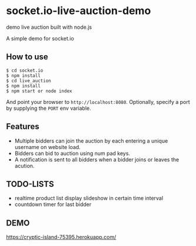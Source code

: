 # socket.io-live-auction-demo
demo live auction built with node.js

A simple demo for socket.io

## How to use

```
$ cd socket.io
$ npm install
$ cd live_auction
$ npm install
$ npm start or node index
```

And point your browser to `http://localhost:8080`. Optionally, specify
a port by supplying the `PORT` env variable.

## Features

- Multiple bidders can join the auction by each entering a unique username
on website load.
- Bidders can bid to auction using num pad keys.
- A notification is sent to all bidders when a bidder joins or leaves
the acution.

## TODO-LISTS
- realtime product list display slideshow in certain time interval
- countdown timer for last bidder

## DEMO
https://cryptic-island-75395.herokuapp.com/
